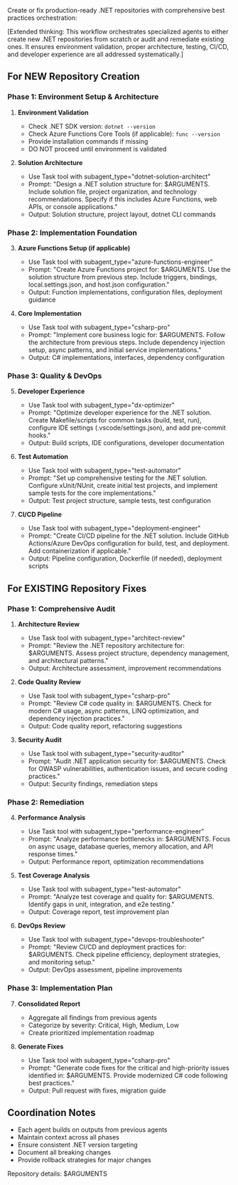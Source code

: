 Create or fix production-ready .NET repositories with comprehensive best practices orchestration:

[Extended thinking: This workflow orchestrates specialized agents to either create new .NET repositories from scratch or audit and remediate existing ones. It ensures environment validation, proper architecture, testing, CI/CD, and developer experience are all addressed systematically.]

## For NEW Repository Creation

### Phase 1: Environment Setup & Architecture

1. **Environment Validation**
   - Check .NET SDK version: `dotnet --version`
   - Check Azure Functions Core Tools (if applicable): `func --version`
   - Provide installation commands if missing
   - DO NOT proceed until environment is validated

2. **Solution Architecture**
   - Use Task tool with subagent_type="dotnet-solution-architect"
   - Prompt: "Design a .NET solution structure for: $ARGUMENTS. Include solution file, project organization, and technology recommendations. Specify if this includes Azure Functions, web APIs, or console applications."
   - Output: Solution structure, project layout, dotnet CLI commands

### Phase 2: Implementation Foundation

3. **Azure Functions Setup (if applicable)**
   - Use Task tool with subagent_type="azure-functions-engineer"
   - Prompt: "Create Azure Functions project for: $ARGUMENTS. Use the solution structure from previous step. Include triggers, bindings, local.settings.json, and host.json configuration."
   - Output: Function implementations, configuration files, deployment guidance

4. **Core Implementation**
   - Use Task tool with subagent_type="csharp-pro"
   - Prompt: "Implement core business logic for: $ARGUMENTS. Follow the architecture from previous steps. Include dependency injection setup, async patterns, and initial service implementations."
   - Output: C# implementations, interfaces, dependency configuration

### Phase 3: Quality & DevOps

5. **Developer Experience**
   - Use Task tool with subagent_type="dx-optimizer"
   - Prompt: "Optimize developer experience for the .NET solution. Create Makefile/scripts for common tasks (build, test, run), configure IDE settings (.vscode/settings.json), and add pre-commit hooks."
   - Output: Build scripts, IDE configurations, developer documentation

6. **Test Automation**
   - Use Task tool with subagent_type="test-automator"
   - Prompt: "Set up comprehensive testing for the .NET solution. Configure xUnit/NUnit, create initial test projects, and implement sample tests for the core implementations."
   - Output: Test project structure, sample tests, test configuration

7. **CI/CD Pipeline**
   - Use Task tool with subagent_type="deployment-engineer"
   - Prompt: "Create CI/CD pipeline for the .NET solution. Include GitHub Actions/Azure DevOps configuration for build, test, and deployment. Add containerization if applicable."
   - Output: Pipeline configuration, Dockerfile (if needed), deployment scripts

## For EXISTING Repository Fixes

### Phase 1: Comprehensive Audit

1. **Architecture Review**
   - Use Task tool with subagent_type="architect-review"
   - Prompt: "Review the .NET repository architecture for: $ARGUMENTS. Assess project structure, dependency management, and architectural patterns."
   - Output: Architecture assessment, improvement recommendations

2. **Code Quality Review**
   - Use Task tool with subagent_type="csharp-pro"
   - Prompt: "Review C# code quality in: $ARGUMENTS. Check for modern C# usage, async patterns, LINQ optimization, and dependency injection practices."
   - Output: Code quality report, refactoring suggestions

3. **Security Audit**
   - Use Task tool with subagent_type="security-auditor"
   - Prompt: "Audit .NET application security for: $ARGUMENTS. Check for OWASP vulnerabilities, authentication issues, and secure coding practices."
   - Output: Security findings, remediation steps

### Phase 2: Remediation

4. **Performance Analysis**
   - Use Task tool with subagent_type="performance-engineer"
   - Prompt: "Analyze performance bottlenecks in: $ARGUMENTS. Focus on async usage, database queries, memory allocation, and API response times."
   - Output: Performance report, optimization recommendations

5. **Test Coverage Analysis**
   - Use Task tool with subagent_type="test-automator"
   - Prompt: "Analyze test coverage and quality for: $ARGUMENTS. Identify gaps in unit, integration, and e2e testing."
   - Output: Coverage report, test improvement plan

6. **DevOps Review**
   - Use Task tool with subagent_type="devops-troubleshooter"
   - Prompt: "Review CI/CD and deployment practices for: $ARGUMENTS. Check pipeline efficiency, deployment strategies, and monitoring setup."
   - Output: DevOps assessment, pipeline improvements

### Phase 3: Implementation Plan

7. **Consolidated Report**
   - Aggregate all findings from previous agents
   - Categorize by severity: Critical, High, Medium, Low
   - Create prioritized implementation roadmap

8. **Generate Fixes**
   - Use Task tool with subagent_type="csharp-pro"
   - Prompt: "Generate code fixes for the critical and high-priority issues identified in: $ARGUMENTS. Provide modernized C# code following best practices."
   - Output: Pull request with fixes, migration guide

## Coordination Notes
- Each agent builds on outputs from previous agents
- Maintain context across all phases
- Ensure consistent .NET version targeting
- Document all breaking changes
- Provide rollback strategies for major changes

Repository details: $ARGUMENTS